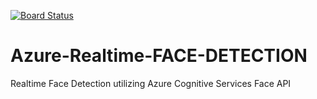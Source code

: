 [![Board Status](https://dev.azure.com/garobins-DevOps/1f63bc8a-c642-4909-a585-cd8721ddb9db/16f83cae-e60b-4e0f-a421-ddd79c639237/_apis/work/boardbadge/3721518b-7733-4225-afc1-c0926cdfeafa)](https://dev.azure.com/garobins-DevOps/1f63bc8a-c642-4909-a585-cd8721ddb9db/_boards/board/t/16f83cae-e60b-4e0f-a421-ddd79c639237/Microsoft.RequirementCategory)
# Azure-Realtime-FACE-DETECTION
Realtime Face Detection utilizing Azure Cognitive Services Face API
